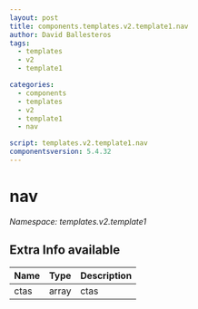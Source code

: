 ```yaml
---
layout: post
title: components.templates.v2.template1.nav
author: David Ballesteros
tags:
  - templates
  - v2
  - template1

categories:
  - components
  - templates
  - v2
  - template1
  - nav

script: templates.v2.template1.nav
componentsversion: 5.4.32
---
```

# nav

*Namespace: templates.v2.template1*

## Extra Info available

| Name | Type | Description |
| --- | --- | --- |
| ctas | array | ctas |
